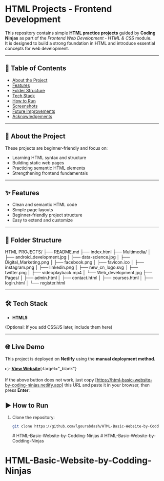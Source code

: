 # HTML Projects - Frontend Development

This repository contains simple **HTML practice projects** guided by **Coding Ninjas** as part of the _Frontend Web Development - HTML & CSS_ module.  
It is designed to build a strong foundation in HTML and introduce essential concepts for web development.

---

## 📖 Table of Contents

- [About the Project](#about-the-project)
- [Features](#features)
- [Folder Structure](#folder-structure)
- [Tech Stack](#tech-stack)
- [How to Run](#how-to-run)
- [Screenshots](#screenshots)
- [Future Improvements](#future-improvements)
- [Acknowledgements](#acknowledgements)

---

## 📌 About the Project

These projects are beginner-friendly and focus on:

- Learning HTML syntax and structure
- Building static web pages
- Practicing semantic HTML elements
- Strengthening frontend fundamentals

---

## ✨ Features

- Clean and semantic HTML code
- Simple page layouts
- Beginner-friendly project structure
- Easy to extend and customize

---

## 📂 Folder Structure

HTML PROJECTS/
├── README.md
├── index.html
├── Multimedia/
│ ├── android_development.jpg
│ ├── data-science.jpg
│ ├── Digital_Marketing.png
│ ├── facebook.png
│ ├── favicon.ico
│ ├── instagram.png
│ ├── linkedin.png
│ ├── new_cn_logo.svg
│ ├── twitter.png
│ ├── videoplayback.mp4
│ └── Web_development.jpg
├── Pages/
│ ├── admin.html
│ ├── contact.html
│ ├── courses.html
│ ├── login.html
│ └── register.html

---

## 🛠 Tech Stack

- **HTML5**

(Optional: If you add CSS/JS later, include them here)

---

## 🌐 Live Demo

This project is deployed on **Netlify** using the **manual deployment method**.  

👉 [**View Website**](https://html-basic-website-by-coding-ninjas.netlify.app){:target="_blank"}

If the above button does not work, just copy [https://html-basic-website-by-coding-ninjas.netlify.app] this URL and paste it in your browser, then press **Enter**:  


## ▶ How to Run

1. Clone the repository:
   ```bash
   git clone https://github.com/lgourabdash/HTML-Basic-Website-by-Codding-Ninjas.git
   ```
   #   H T M L - B a s i c - W e b s i t e - b y - C o d d i n g - N i n j a s 
    
    #   H T M L - B a s i c - W e b s i t e - b y - C o d d i n g - N i n j a s 
    
    

# HTML-Basic-Website-by-Codding-Ninjas




